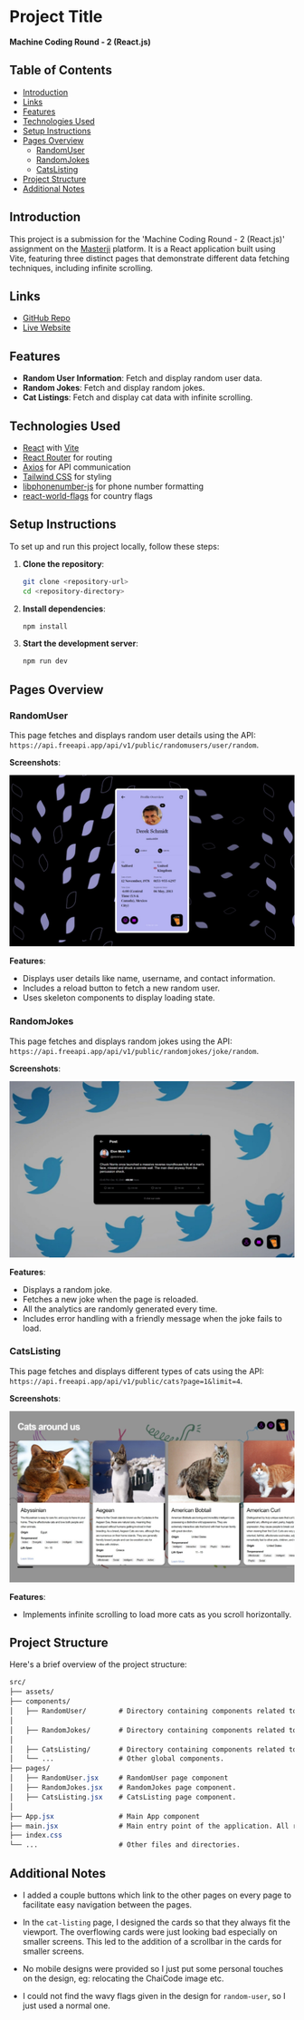 # Project Title

**Machine Coding Round - 2 (React.js)**

## Table of Contents

- [Introduction](#introduction)
- [Links](#links)
- [Features](#features)
- [Technologies Used](#technologies-used)
- [Setup Instructions](#setup-instructions)
- [Pages Overview](#pages-overview)
  - [RandomUser](#randomuser)
  - [RandomJokes](#randomjokes)
  - [CatsListing](#catslisting)
- [Project Structure](#project-structure)
- [Additional Notes](#additional-notes)

## Introduction

This project is a submission for the 'Machine Coding Round - 2 (React.js)' assignment on the [Masterji](https://masterji.co/) platform. It is a React application built using Vite, featuring three distinct pages that demonstrate different data fetching techniques, including infinite scrolling.

## Links

- [GitHub Repo](https://github.com/NiloyDas07/MasterjiAssignmentMachineCodingRound2/)
- [Live Website](https://niloysd07-masterji-assignment-machine-coding-round2.vercel.app/)

## Features

- **Random User Information**: Fetch and display random user data.
- **Random Jokes**: Fetch and display random jokes.
- **Cat Listings**: Fetch and display cat data with infinite scrolling.

## Technologies Used

- [React](https://react.dev/) with [Vite](https://vitejs.dev/)
- [React Router](https://reactrouter.com) for routing
- [Axios](https://axios-http.com/docs/intro) for API communication
- [Tailwind CSS](https://tailwindcss.com) for styling
- [libphonenumber-js](https://github.com/mike-marcus/libphonenumber-js) for phone number formatting
- [react-world-flags](https://github.com/smucode/react-world-flags#readme) for country flags

## Setup Instructions

To set up and run this project locally, follow these steps:

1. **Clone the repository**:

   ```bash
   git clone <repository-url>
   cd <repository-directory>
   ```

2. **Install dependencies**:

   ```bash
   npm install
   ```

3. **Start the development server**:
   ```bash
   npm run dev
   ```

## Pages Overview

### RandomUser

This page fetches and displays random user details using the API:
`https://api.freeapi.app/api/v1/public/randomusers/user/random`.

**Screenshots**:

![RandomUser](./screenshots/RandomUser.jpeg)

**Features**:

- Displays user details like name, username, and contact information.
- Includes a reload button to fetch a new random user.
- Uses skeleton components to display loading state.

### RandomJokes

This page fetches and displays random jokes using the API:
`https://api.freeapi.app/api/v1/public/randomjokes/joke/random`.

**Screenshots**:

![RandomJokes](./screenshots/RandomJokes.jpeg)

**Features**:

- Displays a random joke.
- Fetches a new joke when the page is reloaded.
- All the analytics are randomly generated every time.
- Includes error handling with a friendly message when the joke fails to load.

### CatsListing

This page fetches and displays different types of cats using the API:
`https://api.freeapi.app/api/v1/public/cats?page=1&limit=4`.

**Screenshots**:

![CatsListing](./screenshots/CatListing.jpeg)

**Features**:

- Implements infinite scrolling to load more cats as you scroll horizontally.

## Project Structure

Here's a brief overview of the project structure:

```css
src/
├── assets/
├── components/
│   ├── RandomUser/        # Directory containing components related to RandomUser.jsx page.
│
│   ├── RandomJokes/       # Directory containing components related to RandomJokes.jsx page.
│
│   ├── CatsListing/       # Directory containing components related to CatsListing.jsx page.
│   └── ...                # Other global components.
├── pages/
│   ├── RandomUser.jsx     # RandomUser page component
│   ├── RandomJokes.jsx    # RandomJokes page component.
│   ├── CatsListing.jsx    # CatsListing page component.
│
├── App.jsx                # Main App component
├── main.jsx               # Main entry point of the application. All routes defined here.
├── index.css
└── ...                    # Other files and directories.
```

## Additional Notes

- I added a couple buttons which link to the other pages on every page to facilitate easy navigation between the pages.

- In the `cat-listing` page, I designed the cards so that they always fit the viewport. The overflowing cards were just looking bad especially on smaller screens. This led to the addition of a scrollbar in the cards for smaller screens.

- No mobile designs were provided so I just put some personal touches on the design, eg: relocating the ChaiCode image etc.

- I could not find the wavy flags given in the design for `random-user`, so I just used a normal one.
